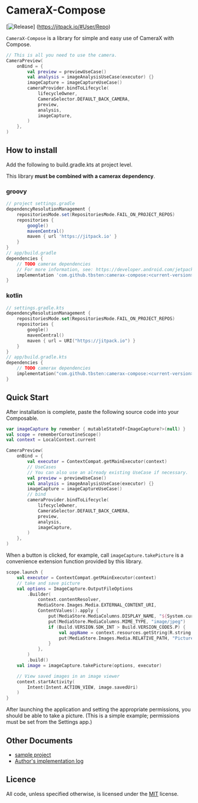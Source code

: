 # CameraX-Compose

[![Release](https://jitpack.io/v/User/Repo.svg)]
(https://jitpack.io/#User/Repo)

`CameraX-Compose` is a library for simple and easy use of CameraX with Compose.

```kotlin
// This is all you need to use the camera.
CameraPreview(
    onBind = {
        val preview = previewUseCase()
        val analysis = imageAnalysisUseCase(executor) {}
        imageCapture = imageCaptureUseCase()
        cameraProvider.bindToLifecycle(
            lifecycleOwner,
            CameraSelector.DEFAULT_BACK_CAMERA,
            preview,
            analysis,
            imageCapture,
        )
    },
)
```

## How to install

Add the following to build.gradle.kts at project level.

This library **must be combined with a camerax dependency**.

### groovy

```groovy
// project settings.gradle
dependencyResolutionManagement {
    repositoriesMode.set(RepositoriesMode.FAIL_ON_PROJECT_REPOS)
    repositories {
        google()
        mavenCentral()
        maven { url 'https://jitpack.io' }
    }
}
// app/build.gradle
dependencies {
    // TODO camerax dependencies
    // For more information, see: https://developer.android.com/jetpack/androidx/releases/camera#dependencies
    implementation 'com.github.tbsten:camerax-compose:<current-version>'
}
```

### kotlin

```kotlin
// settings.gradle.kts
dependencyResolutionManagement {
    repositoriesMode.set(RepositoriesMode.FAIL_ON_PROJECT_REPOS)
    repositories {
        google()
        mavenCentral()
        maven { url = URI("https://jitpack.io") }
    }
}
// app/build.gradle.kts
dependencies {
    // TODO camerax dependencies
    implementation("com.github.tbsten:camerax-compose:<current-version>")
}
```

## Quick Start

After installation is complete, paste the following source code into your Composable.

```kotlin
var imageCapture by remember { mutableStateOf<ImageCapture?>(null) }
val scope = rememberCoroutineScope()
val context = LocalContext.current

CameraPreview(
    onBind = {
        val executor = ContextCompat.getMainExecutor(context)
        // UseCases
        // You can also use an already existing UseCase if necessary.
        val preview = previewUseCase()
        val analysis = imageAnalysisUseCase(executor) {}
        imageCapture = imageCaptureUseCase()
        // bind
        cameraProvider.bindToLifecycle(
            lifecycleOwner,
            CameraSelector.DEFAULT_BACK_CAMERA,
            preview,
            analysis,
            imageCapture,
        )
    },
)
```

When a button is clicked, for example, call
`imageCapture.takePicture` is a convenience extension function provided by this library.

```kotlin
scope.launch {
    val executor = ContextCompat.getMainExecutor(context)
    // take and save picture
    val options = ImageCapture.OutputFileOptions
        .Builder(
            context.contentResolver,
            MediaStore.Images.Media.EXTERNAL_CONTENT_URI,
            ContentValues().apply {
                put(MediaStore.MediaColumns.DISPLAY_NAME, "${System.currentTimeMillis()}")
                put(MediaStore.MediaColumns.MIME_TYPE, "image/jpeg")
                if (Build.VERSION.SDK_INT > Build.VERSION_CODES.P) {
                    val appName = context.resources.getString(R.string.app_name)
                    put(MediaStore.Images.Media.RELATIVE_PATH, "Pictures/${appName}")
                }
            },
        )
        .build()
    val image = imageCapture.takePicture(options, executor)

    // View saved images in an image viewer
    context.startActivity(
        Intent(Intent.ACTION_VIEW, image.savedUri)
    )
}
```

After launching the application and setting the appropriate permissions, you should be able to take
a picture. (This is a simple example; permissions must be set from the Settings app.)

## Other Documents

- [sample project](https://github.com/TBSten/nextjs-netlify-suspense-prac/tree/main/samle)
- [Author's implementation log](https://zenn.dev/tbsten/scraps/b04d31b4c01c99)

## Licence

All code, unless specified otherwise, is licensed under
the [MIT](https://opensource.org/license/MIT) license.

